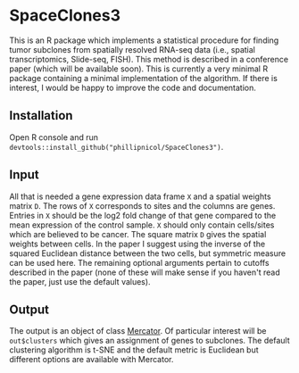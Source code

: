 # SpaceClones3

This is an R package which implements a statistical procedure for finding tumor subclones from spatially resolved RNA-seq data (i.e., spatial transcriptomics, Slide-seq, FISH).
This method is described in a conference paper (which will be available soon). This is currently a very minimal 
R package containing a minimal implementation of the algorithm. If there is interest, I would be happy to improve the code and documentation. 

## Installation 
Open R console and run `devtools::install_github("phillipnicol/SpaceClones3")`. 

## Input 

All that is needed a gene expression data frame `X` and a spatial weights matrix `D`. The rows of `X` corresponds to sites and the columns are genes. Entries in `X` should be the log2 fold change
of that gene compared to the mean expression of the control sample. `X` should only contain cells/sites which are believed to be cancer. The square matrix `D` gives the spatial weights between cells. In the paper I suggest using the inverse of the
squared Euclidean distance between the two cells, but symmetric measure can be used here. The remaining optional arguments pertain to cutoffs described in the paper (none of these will make sense if you haven't read the paper, just use the default values). 

## Output 

The output is an object of class [Mercator](https://CRAN.R-project.org/package=Mercator). Of particular interest will be `out$clusters` which gives an assignment of genes to subclones. The default clustering algorithm is t-SNE and the default metric is Euclidean but different options are available with Mercator. 
